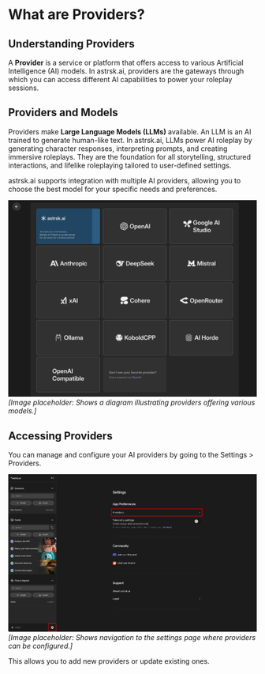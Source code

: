 # What are Providers?

## Understanding Providers

A **Provider** is a service or platform that offers access to various Artificial Intelligence (AI) models. In astrsk.ai, providers are the gateways through which you can access different AI capabilities to power your roleplay sessions.

## Providers and Models

Providers make **Large Language Models (LLMs)** available. An LLM is an AI trained to generate human-like text. In astrsk.ai, LLMs power AI roleplay by generating character responses, interpreting prompts, and creating immersive roleplays. They are the foundation for all storytelling, structured interactions, and lifelike roleplaying tailored to user-defined settings.

astrsk.ai supports integration with multiple AI providers, allowing you to choose the best model for your specific needs and preferences.

![Provider and Models Overview](./images/provider-model-overview.png)
*[Image placeholder: Shows a diagram illustrating providers offering various models.]*

## Accessing Providers

You can manage and configure your AI providers by going to the Settings > Providers.

![Settings Page Navigation](./images/settings-page-navigation.png)
*[Image placeholder: Shows navigation to the settings page where providers can be configured.]*

This allows you to add new providers or update existing ones.
